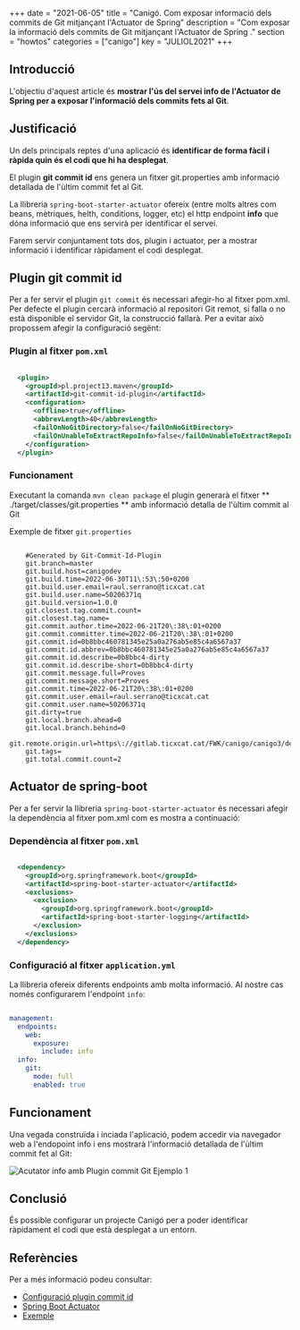 +++
date        = "2021-06-05"
title       = "Canigó. Com exposar informació dels commits de Git mitjançant l'Actuator de Spring"
description = "Com exposar la informació dels commits de Git mitjançant l'Actuator de Spring ."
section     = "howtos"
categories  = ["canigo"]
key        = "JULIOL2021"
+++


## Introducció

L'objectiu d'aquest article és **mostrar l'ús del servei info de l'Actuator de Spring per a exposar l'informació dels commits fets al Git**.


## Justificació

Un dels principals reptes d'una aplicació és **identificar de forma fàcil i ràpida quin és el codi que hi ha desplegat**.

El plugin **git commit id** ens genera un fitxer git.properties amb informació detallada de l'ùltim commit fet al Git.

La llibreria `spring-boot-starter-actuator` ofereix (entre molts altres com beans, mètriques, helth, conditions, logger, etc) el http endpoint **info** que dóna informació que ens servirà per identificar el servei.

Farem servir conjuntament tots dos, plugin i actuator, per a mostrar informació i identificar ràpidament el codi desplegat.

## Plugin git commit id

Per a fer servir el plugin `git commit` és necessari afegir-ho al fitxer pom.xml. Per defecte el plugin cercarà informació
al repositori Git remot, si falla o no està disponible el servidor Git, la construcció fallarà.
Per a evitar això propossem afegir la configuració segënt:

### Plugin al fitxer `pom.xml`

```xml

  <plugin>
    <groupId>pl.project13.maven</groupId>
    <artifactId>git-commit-id-plugin</artifactId>
    <configuration>
      <offline>true</offline>
      <abbrevLength>40</abbrevLength>
      <failOnNoGitDirectory>false</failOnNoGitDirectory>
      <failOnUnableToExtractRepoInfo>false</failOnUnableToExtractRepoInfo>
    </configuration>
  </plugin>

```

### Funcionament

Executant la comanda `mvn clean package` el plugin generarà el fitxer ** ./target/classes/git.properties ** amb informació detalla de l'ùltim commit al Git

Exemple de fitxer `git.properties`

```properties

    #Generated by Git-Commit-Id-Plugin
    git.branch=master
    git.build.host=canigodev
    git.build.time=2022-06-30T11\:53\:50+0200
    git.build.user.email=raul.serrano@ticxcat.cat
    git.build.user.name=50206371q
    git.build.version=1.0.0
    git.closest.tag.commit.count=
    git.closest.tag.name=
    git.commit.author.time=2022-06-21T20\:38\:01+0200
    git.commit.committer.time=2022-06-21T20\:38\:01+0200
    git.commit.id=0b8bbc460781345e25a0a276ab5e85c4a6567a37
    git.commit.id.abbrev=0b8bbc460781345e25a0a276ab5e85c4a6567a37
    git.commit.id.describe=0b8bbc4-dirty
    git.commit.id.describe-short=0b8bbc4-dirty
    git.commit.message.full=Proves
    git.commit.message.short=Proves
    git.commit.time=2022-06-21T20\:38\:01+0200
    git.commit.user.email=raul.serrano@ticxcat.cat
    git.commit.user.name=50206371q
    git.dirty=true
    git.local.branch.ahead=0
    git.local.branch.behind=0
    git.remote.origin.url=https\://gitlab.ticxcat.cat/FWK/canigo/canigo3/demos/Canigo36/Canigo36WebRest.git
    git.tags=
    git.total.commit.count=2

```

## Actuator de spring-boot

Per a fer servir la llibreria `spring-boot-starter-actuator` és necessari afegir la dependència al fitxer pom.xml com es mostra a continuació:

### Dependència al fitxer `pom.xml`

```xml

  <dependency>
    <groupId>org.springframework.boot</groupId>
    <artifactId>spring-boot-starter-actuator</artifactId>
    <exclusions>
      <exclusion>
        <groupId>org.springframework.boot</groupId>
        <artifactId>spring-boot-starter-logging</artifactId>
      </exclusion>
    </exclusions>
  </dependency>

```

### Configuració al fitxer `application.yml`

La llibreria ofereix diferents endpoints amb molta informació. Al nostre cas només configurarem l'endpoint `info`:

```yml

management:
  endpoints:
    web:
      exposure:
        include: info
  info:
    git:
      mode: full
      enabled: true
```


## Funcionament

Una vegada construïda i inciada l'aplicació, podem accedir via navegador web a l'endopoint info i ens mostrarà l'informació detallada de l'ùltim commit fet al Git:

![Acutator info amb Plugin commit Git Ejemplo 1](/images/howtos/2021-06-22-Howto-actuator-info-commit-git.jpg)

## Conclusió

És possible configurar un projecte Canigó per a poder identificar ràpidament el codi que està desplegat a un entorn.

## Referències

Per a més informació podeu consultar:

 * [Configuració plugin commit id](https://github.com/git-commit-id/git-commit-id-maven-plugin/blob/master/docs/using-the-plugin.md)
 * [Spring Boot Actuator](https://docs.spring.io/spring-boot/docs/current/reference/html/actuator.html#actuator.endpoints)
 * [Exemple](https://www.youtube.com/watch?v=6XIakve0GjI&t=385s)
